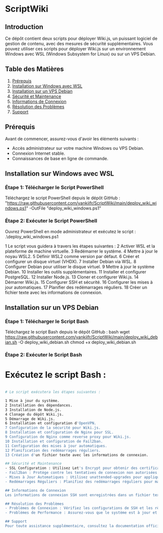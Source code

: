 # ScriptWiki

## Introduction

Ce dépôt contient deux scripts pour déployer Wiki.js, un puissant logiciel de gestion de contenu, avec des mesures de sécurité supplémentaires. Vous pouvez utiliser ces scripts pour déployer Wiki.js sur un environnement Windows avec WSL (Windows Subsystem for Linux) ou sur un VPS Debian.

## Table des Matières

1. [Prérequis](#prérequis)
2. [Installation sur Windows avec WSL](#installation-sur-windows-avec-wsl)
3. [Installation sur un VPS Debian](#installation-sur-un-vps-debian)
4. [Sécurité et Maintenance](#sécurité-et-maintenance)
5. [Informations de Connexion](#informations-de-connexion)
6. [Résolution des Problèmes](#résolution-des-problèmes)
7. [Support](#support)

## Prérequis

Avant de commencer, assurez-vous d'avoir les éléments suivants :
- Accès administrateur sur votre machine Windows ou VPS Debian.
- Connexion Internet stable.
- Connaissances de base en ligne de commande.

## Installation sur Windows avec WSL

### Étape 1: Télécharger le Script PowerShell

Téléchargez le script PowerShell depuis le dépôt GitHub :
"https://raw.githubusercontent.com/yankiifr/ScriptWiki/main/deploy_wiki_windows.ps1" -OutFile "deploy_wiki_windows.ps1"

### Étape 2: Exécuter le Script PowerShell
Ouvrez PowerShell en mode administrateur et exécutez le script :
  .\deploy_wiki_windows.ps1

1 Le script vous guidera à travers les étapes suivantes :
2 Activer WSL et la plateforme de machine virtuelle.
3 Redémarrer le système.
4 Mettre à jour le noyau WSL2.
5 Définir WSL2 comme version par défaut.
6 Créer et configurer un disque virtuel (VHDX).
7 Installer Debian via WSL.
8 Configurer Debian pour utiliser le disque virtuel.
9 Mettre à jour le système Debian.
10 Installer les outils supplémentaires.
11 Installer et configurer PostgreSQL.
12 Installer Node.js.
13 Cloner et configurer Wiki.js.
14 Démarrer Wiki.js.
15 Configurer SSH et sécurité.
16 Configurer les mises à jour automatiques.
17 Planifier des redémarrages réguliers.
18 Créer un fichier texte avec les informations de connexion.

## Installation sur un VPS Debian

### Étape 1: Télécharger le Script Bash

Téléchargez le script Bash depuis le dépôt GitHub :
bash
wget https://raw.githubusercontent.com/yankiifr/ScriptWiki/main/deploy_wiki_debian.sh -O deploy_wiki_debian.sh
chmod +x deploy_wiki_debian.sh

### Étape 2: Exécuter le Script Bash

# Exécutez le script Bash : 
```./deploy_wiki_debian.sh

# Le script exécutera les étapes suivantes :

1 Mise à jour du système.
2 Installation des dépendances.
3 Installation de Node.js.
4 Clonage du dépôt Wiki.js.
5 Démarrage de Wiki.js.
6 Installation et configuration d'OpenVPN.
7 Configuration de la sécurité pour Wiki.js.
8 Installation et configuration de Nginx pour SSL.
9 Configuration de Nginx comme reverse proxy pour Wiki.js.
10 Installation et configuration de Fail2ban.
11 Configuration des mises à jour automatiques.
12 Planification des redémarrages réguliers.
13 Création d'un fichier texte avec les informations de connexion.

## Sécurité et Maintenance
- SSL Configuration : Utilisez Let's Encrypt pour obtenir des certificats SSL gratuits et sécuriser les connexions HTTPS.
- Fail2ban : Protège contre les tentatives de connexion non autorisées.
- Mises à Jour Automatiques : Utilisez unattended-upgrades pour appliquer automatiquement les mises à jour de sécurité.
- Redémarrages Réguliers : Planifiez des redémarrages réguliers pour maintenir la stabilité du système.

## Informations de Connexion
Les informations de connexion SSH sont enregistrées dans un fichier texte pour référence future. Assurez-vous de stocker ce fichier en lieu sûr.

## Résolution des Problèmes
- Problèmes de Connexion : Vérifiez les configurations de SSH et les règles de pare-feu.
- Problèmes de Performance : Assurez-vous que le système est à jour et redémarrez régulièrement.

## Support
Pour toute assistance supplémentaire, consultez la documentation officielle de Wiki.js ou contactez le support technique. En suivant ce manuel, vous pourrez déployer et sécuriser efficacement Wiki.js sur Windows avec WSL ou sur un VPS Debian.
